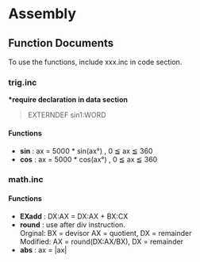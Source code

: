 # Assembly

## Function Documents

To use the functions, include xxx.inc in code section.

### trig.inc

**\*require declaration in data section**

> EXTERNDEF sin1:WORD

#### Functions

- **sin** : ax = 5000 \* sin(ax°) , 0 ≦ ax ≦ 360
- **cos** : ax = 5000 \* cos(ax°) , 0 ≦ ax ≦ 360

### math.inc

#### Functions

- **EXadd** : DX:AX = DX:AX + BX:CX
- **round** : use after div instruction. \
  Orginal: BX = devisor AX = quotient, DX = remainder\
  Modified: AX = round(DX:AX/BX), DX = remainder
- **abs** : ax = |ax|
